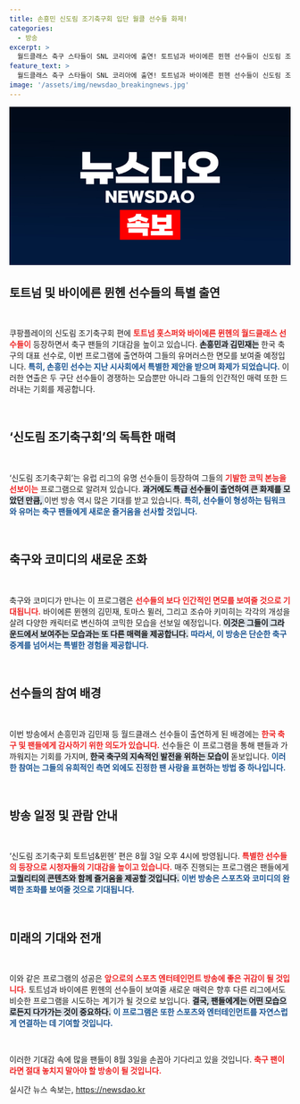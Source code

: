 ```yaml
---
title: 손흥민 신도림 조기축구회 입단 월클 선수들 화제!
categories:
  - 방송
excerpt: >
  월드클래스 축구 스타들이 SNL 코리아에 출연! 토트넘과 바이에른 뮌헨 선수들이 신도림 조기축구회에서 펼치는 뜻밖의 코믹한 순간을 만나보세요. 긴장한 손흥민과 의기양양한 히샬리송, 김민재의 변신, 그리고 한국 식당 직원으로 등장하는 이들의 모습이 궁금하다면 방송을 꼭 체크하세요!
feature_text: >
  월드클래스 축구 스타들이 SNL 코리아에 출연! 토트넘과 바이에른 뮌헨 선수들이 신도림 조기축구회에서 펼치는 뜻밖의 코믹한 순간을 만나보세요. 긴장한 손흥민과 의기양양한 히샬리송, 김민재의 변신, 그리고 한국 식당 직원으로 등장하는 이들의 모습이 궁금하다면 방송을 꼭 체크하세요!
image: '/assets/img/newsdao_breakingnews.jpg'
---
```


<p><img src="/assets/img/newsdao_breakingnews.jpg" alt="ranknews 속보" /></p>

<h2 data-ke-size="size26">토트넘 및 바이에른 뮌헨 선수들의 특별 출연</h2>

<p data-ke-size="size16">&nbsp;</p>

<p>쿠팡플레이의 신도림 조기축구회 편에 <b><span style="color: #ee2323;">토트넘 홋스퍼와 바이에른 뮌헨의 월드클래스 선수들이</span></b> 등장하면서 축구 팬들의 기대감을 높이고 있습니다. <b><span style="background-color: #21538527;">손흥민과 김민재는</span></b> 한국 축구의 대표 선수로, 이번 프로그램에 출연하여 그들의 유머러스한 면모를 보여줄 예정입니다. <b><span style="color: #1a5490;">특히, 손흥민 선수는 지난 시사회에서 특별한 제안을 받으며 화제가 되었습니다.</span></b> 이러한 연출은 두 구단 선수들이 경쟁하는 모습뿐만 아니라 그들의 인간적인 매력 또한 드러내는 기회를 제공합니다. </p>

<p data-ke-size="size16">&nbsp;</p>

<h2 data-ke-size="size26">‘신도림 조기축구회’의 독특한 매력</h2>

<p data-ke-size="size16">&nbsp;</p>

<p>‘신도림 조기축구회’는 유럽 리그의 유명 선수들이 등장하여 그들의 <b><span style="color: #ee2323;">기발한 코믹 본능을 선보이는</span></b> 프로그램으로 알려져 있습니다. <b><span style="background-color: #21538527;">과거에도 특급 선수들이 출연하여 큰 화제를 모았던 만큼, </span></b>이번 방송 역시 많은 기대를 받고 있습니다. <b><span style="color: #1a5490;">특히, 선수들이 형성하는 팀워크와 유머는 축구 팬들에게 새로운 즐거움을 선사할 것입니다.</span></b> </p>

<p data-ke-size="size16">&nbsp;</p>

<h2 data-ke-size="size26">축구와 코미디의 새로운 조화</h2>

<p data-ke-size="size16">&nbsp;</p>

<p>축구와 코미디가 만나는 이 프로그램은 <b><span style="color: #ee2323;">선수들의 보다 인간적인 면모를 보여줄 것으로 기대됩니다.</span></b> 바이에른 뮌헨의 김민재, 토마스 뮐러, 그리고 조슈아 키미히는 각각의 개성을 살려 다양한 캐릭터로 변신하여 코믹한 모습을 선보일 예정입니다. <b><span style="background-color: #21538527;">이것은 그들이 그라운드에서 보여주는 모습과는 또 다른 매력을 제공합니다.</span></b> <b><span style="color: #1a5490;">따라서, 이 방송은 단순한 축구 중계를 넘어서는 특별한 경험을 제공합니다.</span></b></p>

<p data-ke-size="size16">&nbsp;</p>

<h2 data-ke-size="size26">선수들의 참여 배경</h2>

<p data-ke-size="size16">&nbsp;</p>

<p>이번 방송에서 손흥민과 김민재 등 월드클래스 선수들이 출연하게 된 배경에는 <b><span style="color: #ee2323;">한국 축구 및 팬들에게 감사하기 위한 의도가 있습니다.</span></b> 선수들은 이 프로그램을 통해 팬들과 가까워지는 기회를 가지며, <b><span style="background-color: #21538527;">한국 축구의 지속적인 발전을 위하는 모습이</span></b> 돋보입니다. <b><span style="color: #1a5490;">이러한 참여는 그들의 유희적인 측면 외에도 진정한 팬 사랑을 표현하는 방법 중 하나입니다.</span></b></p>

<p data-ke-size="size16">&nbsp;</p>

<h2 data-ke-size="size26">방송 일정 및 관람 안내</h2>

<p data-ke-size="size16">&nbsp;</p>

<p>‘신도림 조기축구회 토트넘&amp;뮌헨’ 편은 8월 3일 오후 4시에 방영됩니다. <b><span style="color: #ee2323;">특별한 선수들의 등장으로 시청자들의 기대감을 높이고 있습니다.</span></b> 매주 진행되는 프로그램은 팬들에게 <b><span style="background-color: #21538527;">고퀄리티의 콘텐츠와 함께 즐거움을 제공할 것입니다.</span></b> <b><span style="color: #1a5490;">이번 방송은 스포츠와 코미디의 완벽한 조화를 보여줄 것으로 기대됩니다.</span></b></p>

<p data-ke-size="size16">&nbsp;</p>

<h2 data-ke-size="size26">미래의 기대와 전개</h2>

<p data-ke-size="size16">&nbsp;</p>

<p>이와 같은 프로그램의 성공은 <b><span style="color: #ee2323;">앞으로의 스포츠 엔터테인먼트 방송에 좋은 귀감이 될 것입니다.</span></b> 토트넘과 바이에른 뮌헨의 선수들이 보여줄 새로운 매력은 향후 다른 리그에서도 비슷한 프로그램을 시도하는 계기가 될 것으로 보입니다. <b><span style="background-color: #21538527;">결국, 팬들에게는 어떤 모습으로든지 다가가는 것이 중요하다.</span></b> <b><span style="color: #1a5490;">이 프로그램은 또한 스포츠와 엔터테인먼트를 자연스럽게 연결하는 데 기여할 것입니다.</span></b></p>

<p data-ke-size="size16">&nbsp;</p>

<p>이러한 기대감 속에 많을 팬들이 8월 3일을 손꼽아 기다리고 있을 것입니다. <b><span style="color: #ee2323;">축구 팬이라면 절대 놓치지 말아야 할 방송이 될 것입니다.</span></b></p>
실시간 뉴스 속보는, <a href="https://newsdao.kr" rel="dofollow">https://newsdao.kr</a>


